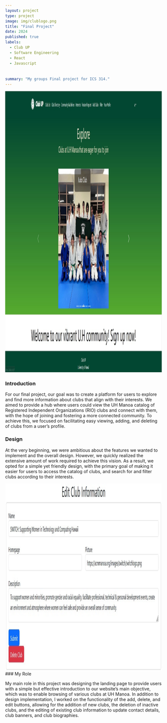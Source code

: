 ```yaml
---
layout: project
type: project
image: img/clublogo.png
title: "Final Project"
date: 2024
published: true
labels:
  - Club UP
  - Software Engineering
  - React
  - Javascript


summary: "My groups Final project for ICS 314."
---
```

<img class="img-fluid" src="../img/clubup.jpg" width="900" height="900">

### Introduction

  For our final project, our goal was to create a platform for users to explore and find more information about clubs that align with their interests. We aimed to provide a hub where users could view the UH Manoa catalog of Registered Independent Organizations (RIO) clubs and connect with them, with the hope of joining and fostering a more connected community. To achieve this, we focused on facilitating easy viewing, adding, and deleting of clubs from a user’s profile. 
  
### Design

  At the very beginning, we were ambitious about the features we wanted to implement and the overall design. However, we quickly realized the extensive amount of work required to achieve this vision. As a result, we opted for a simple yet friendly design, with the primary goal of making it easier for users to access the catalog of clubs, and search for and filter clubs according to their interests. 

  <img class="img-fluid" src="../img/mainrole.jpg" width="600" height="600" style="float: left; margin-right: 25px;">
### My Role

  My main role in this project was designing the landing page to provide users with a simple but effective introduction to our website’s main objective, which was to enable browsing of various clubs at UH Manoa. In addition to design implementation, I worked on the functionality of the add, delete, and edit buttons, allowing for the addition of new clubs, the deletion of inactive clubs, and the editing of existing club information to update contact details, club banners, and club biographies.
